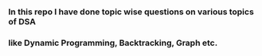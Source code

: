### In this repo I have done topic wise questions on various topics of DSA
### like Dynamic Programming, Backtracking, Graph etc.
